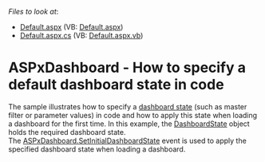 <!-- default file list -->
*Files to look at*:

* [Default.aspx](./CS/WebDashboard_ManualDashboardState/Default.aspx) (VB: [Default.aspx](./VB/WebDashboard_ManualDashboardState/Default.aspx))
* [Default.aspx.cs](./CS/WebDashboard_ManualDashboardState/Default.aspx.cs) (VB: [Default.aspx.vb](./VB/WebDashboard_ManualDashboardState/Default.aspx.vb))
<!-- default file list end -->
# ASPxDashboard - How to specify a default dashboard state in code


The sample illustrates how to specify a <a href="https://documentation.devexpress.com/Dashboard/118733/Building-the-Designer-and-Viewer-Applications/Web-Dashboard/ASP-NET-Dashboard-Control/Manage-Dashboard-State">dashboard state</a> (such as master filter or parameter values) in code and how to apply this state when loading a dashboard for the first time. In this example, the <a href="https://documentation.devexpress.com/#Dashboard/clsDevExpressDashboardCommonDashboardStatetopic">DashboardState</a> object holds the required dashboard state. The <a href="https://documentation.devexpress.com/#Dashboard/DevExpressDashboardWebASPxDashboard_SetInitialDashboardStatetopic">ASPxDashboard.SetInitialDashboardState</a> event is used to apply the specified dashboard state when loading a dashboard.

<br/>


